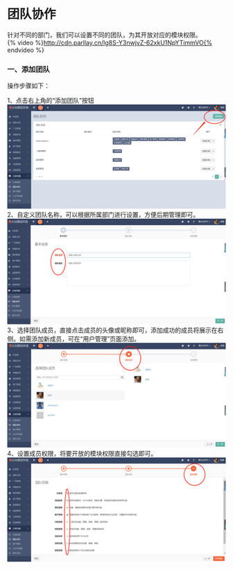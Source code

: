 # 团队协作

针对不同的部门，我们可以设置不同的团队，为其开放对应的模块权限。  
{% video %}http://cdn.parllay.cn/lg8S-Y3nwjvZ-62xkU1NpYTimmVO{% endvideo %}

### 一、添加团队

操作步骤如下：

1、点击右上角的“添加团队”按钮![](/assets/1516600096%281%29.png)2、自定义团队名称，可以根据所属部门进行设置，方便后期管理即可。![](/assets/1516600195%281%29.png)3、选择团队成员，直接点击成员的头像或昵称即可，添加成功的成员将展示在右侧。如需添加新成员，可在“用户管理”页面添加。![](/assets/1516600273%281%29.png)4、设置成员权限，将要开放的模块权限直接勾选即可。![](/assets/1516600418%281%29.png)

